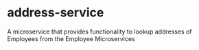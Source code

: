 # address-service
A microservice that provides functionality to lookup addresses of Employees from the Employee Microservices
